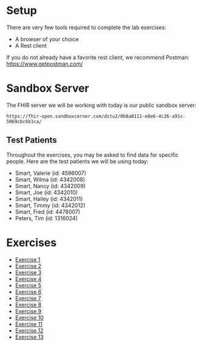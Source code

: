 # Setup

There are very few tools required to complete the lab exercises:

* A browser of your choice
* A Rest client

If you do not already have a favorite rest client, we recommend Postman: <https://www.getpostman.com/> 

# Sandbox Server

The FHIR server we will be working with today is our public sandbox server: 

    https://fhir-open.sandboxcerner.com/dstu2/0b8a0111-e8e6-4c26-a91c-5069cbc6b1ca/

## Test Patients

Throughout the exercises, you may be asked to find data for specific people. Here are the test patients we will be using today:

* Smart, Valerie (id: 4596007)
* Smart, Wilma (id: 4342008)
* Smart, Nancy (id: 4342009)
* Smart, Joe (id: 4342010)
* Smart, Hailey (id: 4342011)
* Smart, Timmy (id: 4342012)
* Smart, Fred (id: 4478007)
* Peters, Tim (id: 1316024)

# Exercises

* [Exercise 1](fhir_excersize_1)
* [Exercise 2](fhir_excersize_2)
* [Exercise 3](fhir_excersize_3)
* [Exercise 4](fhir_excersize_4)
* [Exercise 5](fhir_excersize_5)
* [Exercise 6](fhir_excersize_6)
* [Exercise 7](fhir_excersize_7)
* [Exercise 8](fhir_excersize_8)
* [Exercise 9](fhir_excersize_9)
* [Exercise 10](fhir_excersize_10)
* [Exercise 11](fhir_excersize_11)
* [Exercise 12](fhir_excersize_12)
* [Exercise 13](fhir_excersize_13)
